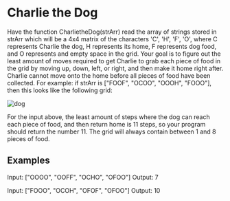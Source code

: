 # Charlie the Dog

Have the function CharlietheDog(strArr) read the array of strings stored in strArr which will be a 4x4 matrix of the characters 'C', 'H', 'F', 'O', where C represents Charlie the dog, H represents its home, F represents dog food, and O represents and empty space in the grid. Your goal is to figure out the least amount of moves required to get Charlie to grab each piece of food in the grid by moving up, down, left, or right, and then make it home right after. Charlie cannot move onto the home before all pieces of food have been collected. For example: if strArr is ["FOOF", "OCOO", "OOOH", "FOOO"], then this looks like the following grid:

![dog](https://user-images.githubusercontent.com/49286935/201458051-400e834f-2e7a-483b-9e8e-8fcd284553f8.png)


For the input above, the least amount of steps where the dog can reach each piece of food, and then return home is 11 steps, so your program should return the number 11. The grid will always contain between 1 and 8 pieces of food.

## Examples

Input: ["OOOO", "OOFF", "OCHO", "OFOO"]
Output: 7

Input: ["FOOO", "OCOH", "OFOF", "OFOO"]
Output: 10
